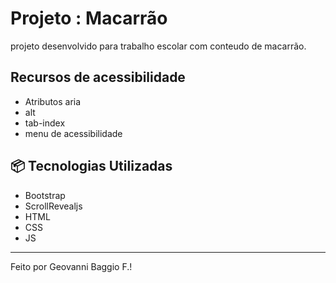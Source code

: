 # Projeto : Macarrão

projeto desenvolvido para trabalho escolar com conteudo de macarrão.

## Recursos de acessibilidade
- Atributos aria
- alt
- tab-index
- menu de acessibilidade

## 📦 Tecnologias Utilizadas

- Bootstrap
- ScrollRevealjs
- HTML
- CSS
- JS

---

Feito por Geovanni Baggio F.!